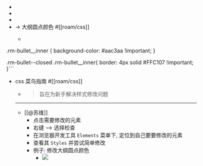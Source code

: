 - 
- 
- 
- -> 大纲圆点颜色 #[[roam/css]]
    - ```css
.rm-bullet__inner {
    background-color: #aac3aa !important;
}

.rm-bullet--closed .rm-bullet__inner{
  border: 4px solid #FFC107 !important;
}```
- css 菜鸟指南 #[[roam/css]]
    - > 旨在为新手解决样式修改问题
    - ---
    - [[@苏维]]
        - 点击需要修改的元素
        - 右键 --> 选择检查
        - 在浏览器开发工具 `Elements` 菜单下, 定位到自己要要修改的元素
        - 查看其 `Styles` 并尝试简单修改
        - 例子: 修改大纲圆点颜色
            - ![](https://firebasestorage.googleapis.com/v0/b/firescript-577a2.appspot.com/o/imgs%2Fapp%2FRoamCN%2FVTycVYeZfM.png?alt=media&token=3941efdd-8c4a-466d-9d05-d3493ccbac7b)
